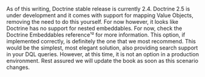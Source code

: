As of this writing, Doctrine stable release is currently 2.4. Doctrine 2.5 is under development and it comes with support for mapping Value Objects, removing the need to do this yourself. For now however, it looks like Doctrine has no support for nested embeddables. For now, check the Doctrine Embeddables reference¹² for more information. This option, if implemented correctly, is definitely the one that we most recommend. This would be the simplest, most elegant solution, also providing search support in your DQL queries. However, at this time, it is not an option in a production environment. Rest assured we will update the book as soon as this scenario changes.



